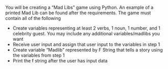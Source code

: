 You will be creating a “Mad Libs” game using Python. An example of a
printed Mad Lib can be found after the requirements. The game must
contain all of the following
- Create variables representing at least 2 verbs, 1 noun, 1 number,
and 1 celebrity guest. You may include any additional
variables/madlibs you want
- Receive user input and assign that user input to the variables in
step 1
- Create variable “Madlib” represented by F String that tells a
story using the variables from step 1
- Print the f string after the user has input data
